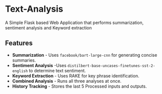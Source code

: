 # Text-Analysis
A Simple Flask based Web Application that performs summarization, sentiment analysis and Keyword extraction 
## Features
- **Summarization** - Uses `facebook/bart-large-cnn` for generating concise summaries.
- **Sentiment Analysis** -Uses `distilbert-base-uncases-finetunes-sst-2-english` to determine text sentiment.
- **Keyword Extraction** - Uses RAKE for key phrase identification.
- **Combined Analysis** - Runs all three analyses at once.
- **History Tracking** - Stores the last 5 Processed inputs and outputs.
